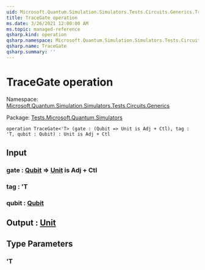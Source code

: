 ```yaml
---
uid: Microsoft.Quantum.Simulation.Simulators.Tests.Circuits.Generics.TraceGate
title: TraceGate operation
ms.date: 3/26/2021 12:00:00 AM
ms.topic: managed-reference
qsharp.kind: operation
qsharp.namespace: Microsoft.Quantum.Simulation.Simulators.Tests.Circuits.Generics
qsharp.name: TraceGate
qsharp.summary: ''
---
```


# TraceGate operation

Namespace: [Microsoft.Quantum.Simulation.Simulators.Tests.Circuits.Generics](xref:Microsoft.Quantum.Simulation.Simulators.Tests.Circuits.Generics)

Package: [Tests.Microsoft.Quantum.Simulators](https://nuget.org/packages/Tests.Microsoft.Quantum.Simulators)




```qsharp
operation TraceGate<'T> (gate : (Qubit => Unit is Adj + Ctl), tag : 'T, qubit : Qubit) : Unit is Adj + Ctl
```


## Input

### gate : [Qubit](xref:microsoft.quantum.lang-ref.qubit) => [Unit](xref:microsoft.quantum.lang-ref.unit)  is Adj + Ctl




### tag : 'T




### qubit : [Qubit](xref:microsoft.quantum.lang-ref.qubit)





## Output : [Unit](xref:microsoft.quantum.lang-ref.unit)



## Type Parameters

### 'T

